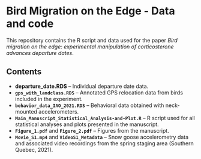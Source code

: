 # Bird Migration on the Edge - Data and code  

This repository contains the R script and data used for the paper *Bird migration on the edge: experimental manipulation of corticosterone advances departure dates*.  

## Contents  

- **departure_date.RDS** – Individual departure date data.  
- **`gps_with_landclass.RDS`** – Annotated GPS relocation data from birds included in the experiment.
- **`behavior_data_IAO_2021.RDS`** – Behavioral data obtained with neck-mounted accelerometers.
- **`Main_Manuscript_Statistical_Analysis-and-Plot.R`** – R script used for all statistical analyses and plots presented in the manuscript.  
- **`Figure_1.pdf`** and **`Figure_2.pdf`** – Figures from the manuscript.  
- **`Movie_S1.mp4`** and **`VideoS1_Metadata`** – Snow goose accelerometry data and associated video recordings from the spring staging area (Southern Quebec, 2021).
